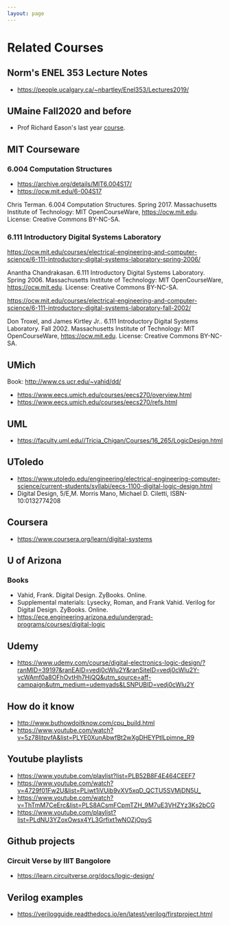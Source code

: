 ```yaml
---
layout: page
---
```

# Related Courses

## Norm's ENEL 353 Lecture Notes

+ <https://people.ucalgary.ca/~nbartley/Enel353/Lectures2019/>

## UMaine Fall2020 and before

 + Prof Richard Eason's last year [course](http://web.eece.maine.edu/eason/ece275/).

## MIT Courseware

### 6.004   Computation Structures
  
+ <https://archive.org/details/MIT6.004S17/>
+ <https://ocw.mit.edu/6-004S17>

Chris Terman. 6.004 Computation Structures. Spring 2017. Massachusetts Institute of Technology: MIT OpenCourseWare, https://ocw.mit.edu. License: Creative Commons BY-NC-SA.

### 6.111 Introductory Digital Systems Laboratory 

<https://ocw.mit.edu/courses/electrical-engineering-and-computer-science/6-111-introductory-digital-systems-laboratory-spring-2006/>

Anantha Chandrakasan. 6.111 Introductory Digital Systems Laboratory. Spring 2006. Massachusetts Institute of Technology: MIT OpenCourseWare, https://ocw.mit.edu. License: Creative Commons BY-NC-SA.

<https://ocw.mit.edu/courses/electrical-engineering-and-computer-science/6-111-introductory-digital-systems-laboratory-fall-2002/>

Don Troxel, and James Kirtley Jr.. 6.111 Introductory Digital Systems Laboratory. Fall 2002. Massachusetts Institute of Technology: MIT OpenCourseWare, https://ocw.mit.edu. License: Creative Commons BY-NC-SA.

## UMich
Book: <http://www.cs.ucr.edu/~vahid/dd/>

+ <https://www.eecs.umich.edu/courses/eecs270/overview.html>
+ <https://www.eecs.umich.edu/courses/eecs270/refs.html>

## UML

 + <https://faculty.uml.edu//Tricia_Chigan/Courses/16_265/LogicDesign.html>
   
 
## UToledo

 + <https://www.utoledo.edu/engineering/electrical-engineering-computer-science/current-students/syllabi/eecs-1100-digital-logic-design.html>
 + Digital Design, 5/E,M. Morris Mano, Michael D. Ciletti, ISBN-10:0132774208

## Coursera

+ <https://www.coursera.org/learn/digital-systems>


## U of Arizona

### Books
+ Vahid, Frank. Digital Design. ZyBooks. Online.
+ Supplemental materials: Lysecky, Roman, and Frank Vahid. Verilog for Digital Design. ZyBooks. Online.
+ <https://ece.engineering.arizona.edu/undergrad-programs/courses/digital-logic>

## Udemy

+ <https://www.udemy.com/course/digital-electronics-logic-design/?ranMID=39197&ranEAID=vedj0cWlu2Y&ranSiteID=vedj0cWlu2Y-vcWAmf0a8OFhOvtHh7HiQQ&utm_source=aff-campaign&utm_medium=udemyads&LSNPUBID=vedj0cWlu2Y>

## How do it know
+ <http://www.buthowdoitknow.com/cpu_build.html>
+ <https://www.youtube.com/watch?v=5z78IitpvfA&list=PLYE0XunAbwfBt2wXgDHEYPtILpimne_R9>

## Youtube playlists
  + <https://www.youtube.com/playlist?list=PLB52B8F4E464CEEF7>
  + <https://www.youtube.com/watch?v=4729f01Fw2U&list=PLiwt1iVUib9vXV5xqD_QCTU5SVMjDN5U_>
  + <https://www.youtube.com/watch?v=ThTmM7CeErc&list=PLS8ACsmFCpmTZH_9M7uE3VHZYz3Ks2bCG>
  + <https://www.youtube.com/playlist?list=PLdNU3YZoxOwsx4YL3Grfixt1wNOZjOpyS>

## Github projects
### Circuit Verse by IIIT Bangolore
  + <https://learn.circuitverse.org/docs/logic-design/>


## Verilog examples
  + <https://verilogguide.readthedocs.io/en/latest/verilog/firstproject.html>
